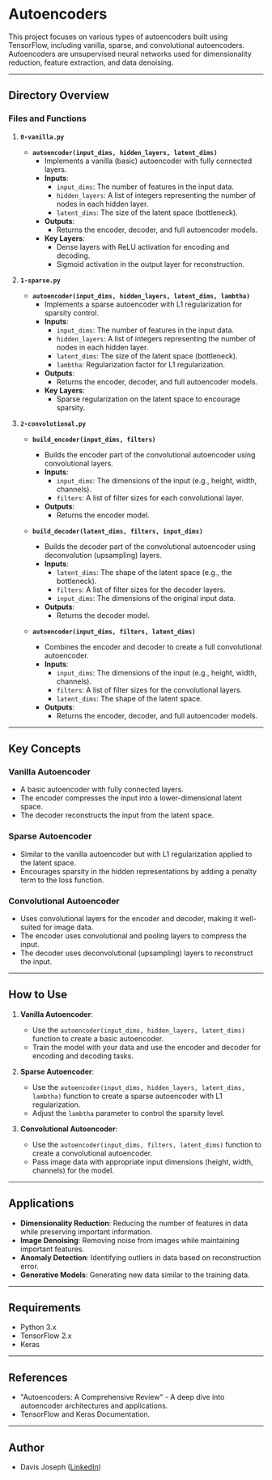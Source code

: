 # Autoencoders

This project focuses on various types of autoencoders built using TensorFlow, including vanilla, sparse, and convolutional autoencoders. Autoencoders are unsupervised neural networks used for dimensionality reduction, feature extraction, and data denoising.

---

## Directory Overview

### Files and Functions

1. **`0-vanilla.py`**
   - **`autoencoder(input_dims, hidden_layers, latent_dims)`**
     - Implements a vanilla (basic) autoencoder with fully connected layers.
     - **Inputs**:
       - `input_dims`: The number of features in the input data.
       - `hidden_layers`: A list of integers representing the number of nodes in each hidden layer.
       - `latent_dims`: The size of the latent space (bottleneck).
     - **Outputs**:
       - Returns the encoder, decoder, and full autoencoder models.
     - **Key Layers**:
       - Dense layers with ReLU activation for encoding and decoding.
       - Sigmoid activation in the output layer for reconstruction.

2. **`1-sparse.py`**
   - **`autoencoder(input_dims, hidden_layers, latent_dims, lambtha)`**
     - Implements a sparse autoencoder with L1 regularization for sparsity control.
     - **Inputs**:
       - `input_dims`: The number of features in the input data.
       - `hidden_layers`: A list of integers representing the number of nodes in each hidden layer.
       - `latent_dims`: The size of the latent space (bottleneck).
       - `lambtha`: Regularization factor for L1 regularization.
     - **Outputs**:
       - Returns the encoder, decoder, and full autoencoder models.
     - **Key Layers**:
       - Sparse regularization on the latent space to encourage sparsity.

3. **`2-convolutional.py`**
   - **`build_encoder(input_dims, filters)`**
     - Builds the encoder part of the convolutional autoencoder using convolutional layers.
     - **Inputs**:
       - `input_dims`: The dimensions of the input (e.g., height, width, channels).
       - `filters`: A list of filter sizes for each convolutional layer.
     - **Outputs**:
       - Returns the encoder model.
   
   - **`build_decoder(latent_dims, filters, input_dims)`**
     - Builds the decoder part of the convolutional autoencoder using deconvolution (upsampling) layers.
     - **Inputs**:
       - `latent_dims`: The shape of the latent space (e.g., the bottleneck).
       - `filters`: A list of filter sizes for the decoder layers.
       - `input_dims`: The dimensions of the original input data.
     - **Outputs**:
       - Returns the decoder model.
   
   - **`autoencoder(input_dims, filters, latent_dims)`**
     - Combines the encoder and decoder to create a full convolutional autoencoder.
     - **Inputs**:
       - `input_dims`: The dimensions of the input (e.g., height, width, channels).
       - `filters`: A list of filter sizes for the convolutional layers.
       - `latent_dims`: The shape of the latent space.
     - **Outputs**:
       - Returns the encoder, decoder, and full autoencoder models.

---

## Key Concepts

### Vanilla Autoencoder
- A basic autoencoder with fully connected layers.
- The encoder compresses the input into a lower-dimensional latent space.
- The decoder reconstructs the input from the latent space.

### Sparse Autoencoder
- Similar to the vanilla autoencoder but with L1 regularization applied to the latent space.
- Encourages sparsity in the hidden representations by adding a penalty term to the loss function.

### Convolutional Autoencoder
- Uses convolutional layers for the encoder and decoder, making it well-suited for image data.
- The encoder uses convolutional and pooling layers to compress the input.
- The decoder uses deconvolutional (upsampling) layers to reconstruct the input.

---

## How to Use

1. **Vanilla Autoencoder**:
   - Use the `autoencoder(input_dims, hidden_layers, latent_dims)` function to create a basic autoencoder.
   - Train the model with your data and use the encoder and decoder for encoding and decoding tasks.

2. **Sparse Autoencoder**:
   - Use the `autoencoder(input_dims, hidden_layers, latent_dims, lambtha)` function to create a sparse autoencoder with L1 regularization.
   - Adjust the `lambtha` parameter to control the sparsity level.

3. **Convolutional Autoencoder**:
   - Use the `autoencoder(input_dims, filters, latent_dims)` function to create a convolutional autoencoder.
   - Pass image data with appropriate input dimensions (height, width, channels) for the model.

---

## Applications
- **Dimensionality Reduction**: Reducing the number of features in data while preserving important information.
- **Image Denoising**: Removing noise from images while maintaining important features.
- **Anomaly Detection**: Identifying outliers in data based on reconstruction error.
- **Generative Models**: Generating new data similar to the training data.

---

## Requirements
- Python 3.x
- TensorFlow 2.x
- Keras

---

## References
- "Autoencoders: A Comprehensive Review" - A deep dive into autoencoder architectures and applications.
- TensorFlow and Keras Documentation.

---

## Author
- Davis Joseph ([LinkedIn](https://www.linkedin.com/in/davisjoseph767/))

